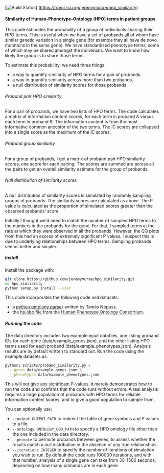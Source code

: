 [![Build Status](https://travis-ci.org/jeremymcrae/hpo_similarity.svg?branch=master)]
(https://travis-ci.org/jeremymcrae/hpo_similarity)

#### Similarity of Human-Phenotype-Ontology (HPO) terms in patient groups.

This code estimates the probability of a group of individuals sharing their HPO
terms. This is useful when we have a set of probands all of whom have similar
genetic variation in a single gene (for example they all have de novo mutations
in the same gene). We have standardised phenotype terms, some of which may be
shared amongst the individuals. We want to know how likely the group is to share
those terms.

To estimate this probability, we need three things:
- a way to quantify similarity of HPO terms for a pair of probands.
- a way to quantify similarity across more than two probands.
- a null distribution of similarity scores for those probands

###### Proband pair HPO similarity
For a pair of probands, we have two lists of HPO terms. The code calculates a
matrix of information content scores, for each term in proband A versus each
term in proband B. The information content is from the most informative common
ancestor of the two terms. The IC scores are collapsed into a single score as
the maximum of the IC scores.

###### Proband group similarity
For a group of probands, I get a matrix of proband pair HPO similarity scores,
one score for each pairing. The scores are summed are across all the pairs to
get an overall similarity estimate for the group of probands.

###### Null distribution of similarity scores
A null distribution of similarity scores is simulated by randomly sampling
groups of probands. The similarity scores are calculated as above. The P value
is calculated as the proportion of simulated scores greater than the observed
probands' score.

Initially I thought we'd need to match the number of sampled HPO terms to the
numbers in the probands for the gene. For that, I sampled terms at the rate at
which they were observed in all the probands. However, the QQ plots from this
had an excess of extremely significant P values. I suspect this is due to
underlying relationships between HPO terms. Sampling probands seems better and
simpler.


##### Install
Install the package with:
```sh
git clone https://github.com/jeremymcrae/hpo_similarity.git
cd hpo_similarity
python setup.py install --user
```

This code incorporates the following code and datasets:
- a [python ontology parser](https://github.com/ntamas/gfam/blob/master/gfam/go/obo.py)
  written by Tamás Nepusz.
- the [hp.obo file](http://purl.obolibrary.org/obo/hp.obo) from the
  [Human Phenotype Ontology Consortium](http://human-phenotype-ontology.org/).

##### Running the code
The data directory includes two example input datafiles, one listing proband IDs
for each gene (data/example_genes.json), and the other listing HPO terms used
for each proband (data/example_phenotypes.json). Analysis results are by default
written to standard out. Run the code using the example datasets as:
```sh
python3 scripts/proband_similarity.py \
  --genes data/example_genes.json \
  --phenotypes data/example_phenotypes.json
```

This will not give any significant P-values, it merely demonstrates how to run
the code and confirms that the code runs without errors. A real analysis
requires a large population of probands with HPO terms for reliable information
content scores, and to give a good population to sample from.

You can optionally use:
- `--output OUTPUT_PATH` to redirect the table of gene symbols and P values to a
  file.
- `--ontology ONTOLOGY_OBO_PATH` to specify a HPO ontology file other than the
  one included in the data directory.
- `--permute` to permute probands between genes, to assess whether the results
  match a null distribution in the absence of any true relationships.
- `--iterations INTEGER` to specify the number of iterations of simulation you
  wish to run. By default the code runs 100000 iterations, and with that number,
  analysis of a single gene can take from 30-1500 seconds, depending on how many
  probands are in each gene.
